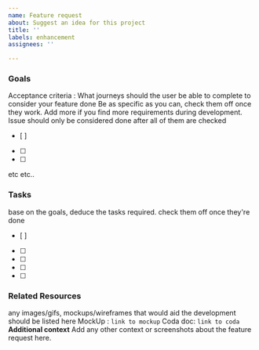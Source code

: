 ```yaml
---
name: Feature request
about: Suggest an idea for this project
title: ''
labels: enhancement
assignees: ''

---
```


### Goals
Acceptance criteria : What journeys should the user be able to complete to consider your feature done
Be as specific as you can, check them off once they work. Add more if you find more requirements during development. Issue should only be considered done after all of them are checked 
- [ ] 
- [ ] 
- [ ] 
 etc etc..

### Tasks
 base on the goals, deduce the tasks required. check them off once they're done
- [ ] 
- [ ]
- [ ] 
- [ ] 
- [ ] 
<!-- etc etc.. -->

### Related Resources
 any images/gifs, mockups/wireframes that would aid the development should be listed here 
MockUp : `link to mockup`
Coda doc: `link to coda`
**Additional context**
Add any other context or screenshots about the feature request here.

